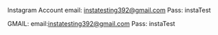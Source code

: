 Instagram Account
email: instatesting392@gmail.com
Pass: instaTest

GMAIL:
email:instatesting392@gmail.com
Pass: instaTest